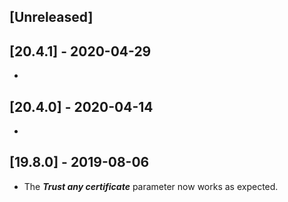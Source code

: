 ## [Unreleased]


## [20.4.1] - 2020-04-29
-

## [20.4.0] - 2020-04-14
-


## [19.8.0] - 2019-08-06
 - The ***Trust any certificate*** parameter now works as expected.
